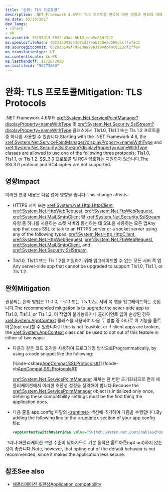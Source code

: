 ```yaml
---
title: '완화: TLS 프로토콜'
description: .NET Framework 4.6부터 TLS 프로토콜 변경에 대한 영향과 완화에 대해 알아봅니다.
ms.date: 03/30/2017
dev_langs:
- csharp
- vb
ms.assetid: 33f97d13-3022-43da-8b18-cdb5c88df9c2
ms.openlocfilehash: 492315d43043c83d17eab330e8d589d1cffe7ad2
ms.sourcegitcommit: bc293b14af795e0e999e3304dd40c0222cf2ffe4
ms.translationtype: HT
ms.contentlocale: ko-KR
ms.lasthandoff: 11/26/2020
ms.locfileid: "96273869"
---
```

# <a name="mitigation-tls-protocols"></a><span data-ttu-id="c90bb-103">완화: TLS 프로토콜</span><span class="sxs-lookup"><span data-stu-id="c90bb-103">Mitigation: TLS Protocols</span></span>

<span data-ttu-id="c90bb-104">.NET Framework 4.6부터 <xref:System.Net.ServicePointManager?displayProperty=nameWithType> 및 <xref:System.Net.Security.SslStream?displayProperty=nameWithType> 클래스에서 Tls1.0, Tls1.1 또는 Tls 1.2 프로토콜 중 하나를 사용할 수 있습니다.</span><span class="sxs-lookup"><span data-stu-id="c90bb-104">Starting with the .NET Framework 4.6, the <xref:System.Net.ServicePointManager?displayProperty=nameWithType> and <xref:System.Net.Security.SslStream?displayProperty=nameWithType> classes are allowed to use one of the following three protocols: Tls1.0, Tls1.1, or Tls 1.2.</span></span> <span data-ttu-id="c90bb-105">SSL3.0 프로토콜 및 RC4 암호화는 지원되지 않습니다.</span><span class="sxs-lookup"><span data-stu-id="c90bb-105">The SSL3.0 protocol and RC4 cipher are not supported.</span></span>  
  
## <a name="impact"></a><span data-ttu-id="c90bb-106">영향</span><span class="sxs-lookup"><span data-stu-id="c90bb-106">Impact</span></span>  

 <span data-ttu-id="c90bb-107">이러한 변경 내용은 다음 앱에 영향을 줍니다.</span><span class="sxs-lookup"><span data-stu-id="c90bb-107">This change affects:</span></span>  
  
- <span data-ttu-id="c90bb-108">HTTPS 서버 또는 <xref:System.Net.Http.HttpClient>, <xref:System.Net.HttpWebRequest>, <xref:System.Net.FtpWebRequest>, <xref:System.Net.Mail.SmtpClient> 및 <xref:System.Net.Security.SslStream> 유형 중 하나를 사용하는 소켓 서버와 통신하는 데 SSL을 사용하는 모든 앱</span><span class="sxs-lookup"><span data-stu-id="c90bb-108">Any app that uses SSL to talk to an HTTPS server or a socket server using any of the following types: <xref:System.Net.Http.HttpClient>, <xref:System.Net.HttpWebRequest>, <xref:System.Net.FtpWebRequest>, <xref:System.Net.Mail.SmtpClient>, and <xref:System.Net.Security.SslStream>.</span></span>  
  
- <span data-ttu-id="c90bb-109">Tls1.0, Tls1.1 또는 Tls 1.2를 지원하기 위해 업그레이드할 수 없는 모든 서버 쪽 앱</span><span class="sxs-lookup"><span data-stu-id="c90bb-109">Any server-side app that cannot be upgraded to support Tls1.0, Tls1.1, or Tls 1.2..</span></span>  
  
## <a name="mitigation"></a><span data-ttu-id="c90bb-110">완화</span><span class="sxs-lookup"><span data-stu-id="c90bb-110">Mitigation</span></span>  

 <span data-ttu-id="c90bb-111">권장되는 완화 방법은 Tls1.0, Tls1.1 또는 Tls 1.2로 서버 쪽 앱을 업그레이드하는 것입니다.</span><span class="sxs-lookup"><span data-stu-id="c90bb-111">The recommended mitigation is to upgrade the sever-side app to Tls1.0, Tls1.1, or Tls 1.2.</span></span> <span data-ttu-id="c90bb-112">이 작업이 불가능하거나 클라이언트 앱이 손상된 경우 <xref:System.AppContext> 클래스를 사용하여 다음 두 방법 중 하나로 이 기능을 옵트아웃(opt out)할 수 있습니다.</span><span class="sxs-lookup"><span data-stu-id="c90bb-112">If this is not feasible, or if client apps are broken, the <xref:System.AppContext> class can be used to opt out of this feature in either of two ways:</span></span>  
  
- <span data-ttu-id="c90bb-113">다음과 같은 코드 조각을 사용하여 프로그래밍 방식으로</span><span class="sxs-lookup"><span data-stu-id="c90bb-113">Programmatically, by using a code snippet like the following:</span></span>  
  
     [!code-csharp[AppCompat.SSLProtocols#1](../../../samples/snippets/csharp/VS_Snippets_CLR/appcompat.sslprotocols/cs/program.cs#1)]
     [!code-vb[AppCompat.SSLProtocols#1](../../../samples/snippets/visualbasic/VS_Snippets_CLR/appcompat.sslprotocols/vb/module1.vb#1)]  
  
     <span data-ttu-id="c90bb-114"><xref:System.Net.ServicePointManager> 개체는 한 번만 초기화되므로 먼저 애플리케이션에서 이러한 호환성 설정을 정의해야 합니다.</span><span class="sxs-lookup"><span data-stu-id="c90bb-114">Because the <xref:System.Net.ServicePointManager> object is initialized only once, defining these compatibility settings must be the first thing the application does.</span></span>  
  
- <span data-ttu-id="c90bb-115">다음 줄을 app.config 파일의 [\<runtime>](../configure-apps/file-schema/runtime/runtime-element.md) 섹션에 추가하여 다음을 수행합니다.</span><span class="sxs-lookup"><span data-stu-id="c90bb-115">By adding the following line to the [\<runtime>](../configure-apps/file-schema/runtime/runtime-element.md) section of your app.config file:</span></span>  
  
    ```xml  
    <AppContextSwitchOverrides value="Switch.System.Net.DontEnableSchUseStrongCrypto=true"/>  
    ```  
  
 <span data-ttu-id="c90bb-116">그러나 애플리케이션 보안 수준이 낮아지므로 기본 동작은 옵트아웃(opt out)하지 않는 것이 좋습니다.</span><span class="sxs-lookup"><span data-stu-id="c90bb-116">Note, however, that opting out of the default behavior is not recommended, since it makes the application less secure.</span></span>  
  
## <a name="see-also"></a><span data-ttu-id="c90bb-117">참조</span><span class="sxs-lookup"><span data-stu-id="c90bb-117">See also</span></span>

- [<span data-ttu-id="c90bb-118">애플리케이션 호환성</span><span class="sxs-lookup"><span data-stu-id="c90bb-118">Application compatibility</span></span>](application-compatibility.md)
